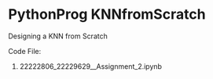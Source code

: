 # PythonProg KNNfromScratch
 Designing a KNN from Scratch

 Code File: 
1. 22222806_22229629__Assignment_2.ipynb

